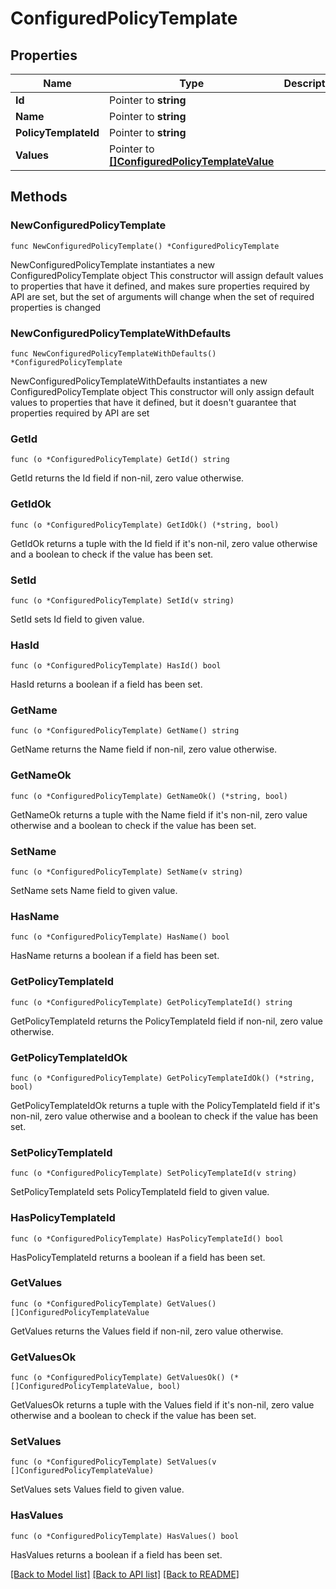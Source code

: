 # ConfiguredPolicyTemplate

## Properties

Name | Type | Description | Notes
------------ | ------------- | ------------- | -------------
**Id** | Pointer to **string** |  | [optional] 
**Name** | Pointer to **string** |  | [optional] 
**PolicyTemplateId** | Pointer to **string** |  | [optional] 
**Values** | Pointer to [**[]ConfiguredPolicyTemplateValue**](ConfiguredPolicyTemplateValue.md) |  | [optional] 

## Methods

### NewConfiguredPolicyTemplate

`func NewConfiguredPolicyTemplate() *ConfiguredPolicyTemplate`

NewConfiguredPolicyTemplate instantiates a new ConfiguredPolicyTemplate object
This constructor will assign default values to properties that have it defined,
and makes sure properties required by API are set, but the set of arguments
will change when the set of required properties is changed

### NewConfiguredPolicyTemplateWithDefaults

`func NewConfiguredPolicyTemplateWithDefaults() *ConfiguredPolicyTemplate`

NewConfiguredPolicyTemplateWithDefaults instantiates a new ConfiguredPolicyTemplate object
This constructor will only assign default values to properties that have it defined,
but it doesn't guarantee that properties required by API are set

### GetId

`func (o *ConfiguredPolicyTemplate) GetId() string`

GetId returns the Id field if non-nil, zero value otherwise.

### GetIdOk

`func (o *ConfiguredPolicyTemplate) GetIdOk() (*string, bool)`

GetIdOk returns a tuple with the Id field if it's non-nil, zero value otherwise
and a boolean to check if the value has been set.

### SetId

`func (o *ConfiguredPolicyTemplate) SetId(v string)`

SetId sets Id field to given value.

### HasId

`func (o *ConfiguredPolicyTemplate) HasId() bool`

HasId returns a boolean if a field has been set.

### GetName

`func (o *ConfiguredPolicyTemplate) GetName() string`

GetName returns the Name field if non-nil, zero value otherwise.

### GetNameOk

`func (o *ConfiguredPolicyTemplate) GetNameOk() (*string, bool)`

GetNameOk returns a tuple with the Name field if it's non-nil, zero value otherwise
and a boolean to check if the value has been set.

### SetName

`func (o *ConfiguredPolicyTemplate) SetName(v string)`

SetName sets Name field to given value.

### HasName

`func (o *ConfiguredPolicyTemplate) HasName() bool`

HasName returns a boolean if a field has been set.

### GetPolicyTemplateId

`func (o *ConfiguredPolicyTemplate) GetPolicyTemplateId() string`

GetPolicyTemplateId returns the PolicyTemplateId field if non-nil, zero value otherwise.

### GetPolicyTemplateIdOk

`func (o *ConfiguredPolicyTemplate) GetPolicyTemplateIdOk() (*string, bool)`

GetPolicyTemplateIdOk returns a tuple with the PolicyTemplateId field if it's non-nil, zero value otherwise
and a boolean to check if the value has been set.

### SetPolicyTemplateId

`func (o *ConfiguredPolicyTemplate) SetPolicyTemplateId(v string)`

SetPolicyTemplateId sets PolicyTemplateId field to given value.

### HasPolicyTemplateId

`func (o *ConfiguredPolicyTemplate) HasPolicyTemplateId() bool`

HasPolicyTemplateId returns a boolean if a field has been set.

### GetValues

`func (o *ConfiguredPolicyTemplate) GetValues() []ConfiguredPolicyTemplateValue`

GetValues returns the Values field if non-nil, zero value otherwise.

### GetValuesOk

`func (o *ConfiguredPolicyTemplate) GetValuesOk() (*[]ConfiguredPolicyTemplateValue, bool)`

GetValuesOk returns a tuple with the Values field if it's non-nil, zero value otherwise
and a boolean to check if the value has been set.

### SetValues

`func (o *ConfiguredPolicyTemplate) SetValues(v []ConfiguredPolicyTemplateValue)`

SetValues sets Values field to given value.

### HasValues

`func (o *ConfiguredPolicyTemplate) HasValues() bool`

HasValues returns a boolean if a field has been set.


[[Back to Model list]](../README.md#documentation-for-models) [[Back to API list]](../README.md#documentation-for-api-endpoints) [[Back to README]](../README.md)


